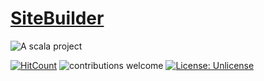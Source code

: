 # [SiteBuilder](https://github.com/sguzman/SiteBuilder)


![A scala project](https://i.imgur.com/vBOMoBu.png)

[![HitCount](http://hits.dwyl.io/sguzman/SiteBuilder.svg)](http://hits.dwyl.io/sguzman/SiteBuilder)
![contributions welcome](https://img.shields.io/badge/contributions-welcome-brightgreen.svg?style=flat)
[![License: Unlicense](https://img.shields.io/badge/license-Unlicense-blue.svg)](http://unlicense.org/)